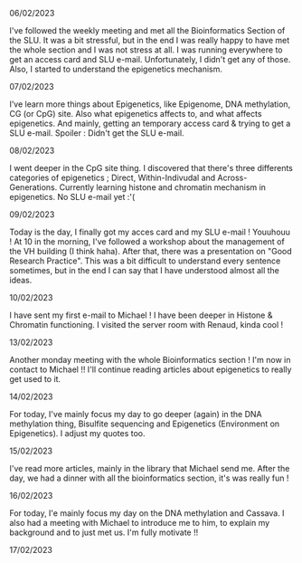 06/02/2023

I've followed the weekly meeting and met all the Bioinformatics Section of the SLU. It was a bit stressful, but in the end I was really happy to have met the whole section and I was not stress at all. I was running everywhere to get an access card and SLU e-mail. Unfortunately, I didn't get any of those. Also, I started to understand the epigenetics mechanism.

07/02/2023

I’ve learn more things about Epigenetics, like Epigenome, DNA methylation, CG (or CpG) site.
Also what epigenetics affects to, and what affects epigenetics.
And mainly, getting an temporary access card & trying to get a SLU e-mail. 
Spoiler : Didn't get the SLU e-mail.

08/02/2023

I went deeper in the CpG site thing. I discovered that there's three differents categories of epigenetics ; Direct, Within-Indivudal and Across-Generations. Currently learning histone and chromatin mechanism in epigenetics.
No SLU e-mail yet :'(


09/02/2023

Today is the day, I finally got my acces card and my SLU e-mail ! Youuhouu ! At 10 in the morning, I've followed a workshop about the management of the VH building (I think haha). After that, there was a presentation on "Good Research Practice". This was a bit difficult to understand every sentence sometimes, but in the end I can say that I have understood almost all the ideas.

10/02/2023

I have sent my first e-mail to Michael ! I have been deeper in Histone & Chromatin functioning. 
I visited the server room with Renaud, kinda cool !

13/02/2023

Another monday meeting with the whole Bioinformatics section ! I'm now in contact to Michael !! I'll continue reading articles about epigenetics to really get used to it.

14/02/2023

For today, I've mainly focus my day to go deeper (again) in the DNA methylation thing, Bisulfite sequencing and Epigenetics (Environment on Epigenetics).
I adjust my quotes too.

15/02/2023

I've read more articles, mainly in the library that Michael send me. After the day, we had a dinner with all the bioinformatics section, it's was really fun !

16/02/2023

For today, I'e mainly focus my day on the DNA methylation and Cassava. I also had a meeting with Michael to introduce me to him, to explain my background and to just met us. I'm fully motivate !!

17/02/2023

